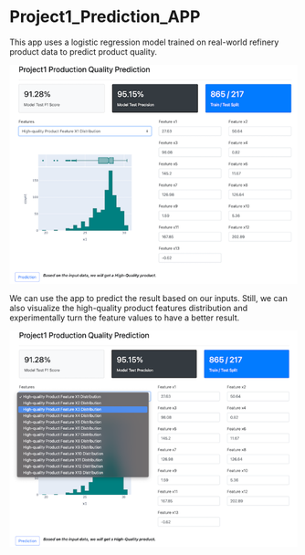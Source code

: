 # Project1_Prediction_APP

This app uses a logistic regression model trained on real-world refinery product data to predict product quality.

![](images/APP_Overall.png)

We can use the app to predict the result based on our inputs. Still, we can also visualize the high-quality product features distribution and experimentally turn the feature values to have a better result.

![](images/APP_Features_Selection.png)
